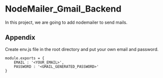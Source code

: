 # NodeMailer_Gmail_Backend

In this project, we are going to add nodemailer to send mails.

## Appendix

Create env.js file in the root directory and put your own email and password.

```
module.exports = {
    EMAIL : '<YOUR_EMAIL>',
    PASSWORD : '<GMAIL_GENERATED_PASSWORD>'
}


```
